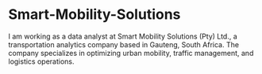 # Smart-Mobility-Solutions
I am working as a data analyst at Smart Mobility Solutions (Pty) Ltd., a transportation analytics company based in Gauteng, South Africa. The company specializes in optimizing urban mobility, traffic management, and logistics operations.
